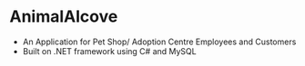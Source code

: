 # AnimalAlcove
- An Application for Pet Shop/ Adoption Centre Employees and Customers
- Built on .NET framework using C# and MySQL
